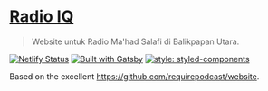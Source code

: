 # [Radio IQ](https://radio.iqbpn.com)

> Website untuk Radio Ma'had Salafi di Balikpapan Utara.

[![Netlify Status](https://api.netlify.com/api/v1/badges/30486aa7-27ac-4c3f-a125-6f1e576e9519/deploy-status)](https://app.netlify.com/sites/wonderful-goldstine-fea63d/deploys)
[![Built with Gatsby](https://img.shields.io/badge/built%20with-gatsby-%23663399)](https://www.gatsbyjs.org/)
[![style: styled-components](https://img.shields.io/badge/style-%F0%9F%92%85%20styled--components-orange.svg?colorB=daa357&colorA=db748e)](https://github.com/styled-components/styled-components)

Based on the excellent https://github.com/requirepodcast/website.
